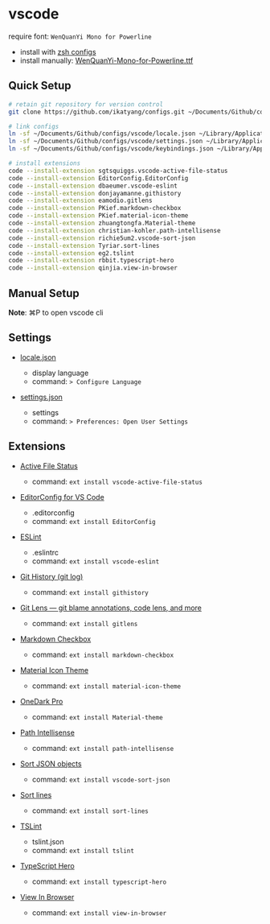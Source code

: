 # vscode

require font: `WenQuanYi Mono for Powerline`
- install with [zsh configs](../others/zsh.md)
- install manually: [WenQuanYi-Mono-for-Powerline.ttf](https://github.com/ikatyang/zsh-theme/raw/master/fonts/WenQuanYi-Mono-for-Powerline.ttf)

## Quick Setup

```sh
# retain git repository for version control
git clone https://github.com/ikatyang/configs.git ~/Documents/Github/configs

# link configs
ln -sf ~/Documents/Github/configs/vscode/locale.json ~/Library/Application\ Support/Code/User
ln -sf ~/Documents/Github/configs/vscode/settings.json ~/Library/Application\ Support/Code/User
ln -sf ~/Documents/Github/configs/vscode/keybindings.json ~/Library/Application\ Support/Code/User

# install extensions
code --install-extension sgtsquiggs.vscode-active-file-status
code --install-extension EditorConfig.EditorConfig
code --install-extension dbaeumer.vscode-eslint
code --install-extension donjayamanne.githistory
code --install-extension eamodio.gitlens
code --install-extension PKief.markdown-checkbox
code --install-extension PKief.material-icon-theme
code --install-extension zhuangtongfa.Material-theme
code --install-extension christian-kohler.path-intellisense
code --install-extension richie5um2.vscode-sort-json
code --install-extension Tyriar.sort-lines
code --install-extension eg2.tslint
code --install-extension rbbit.typescript-hero
code --install-extension qinjia.view-in-browser
```

## Manual Setup

**Note**: ⌘P to open vscode cli

## Settings

- [locale.json](./locale.json)
  - display language
  - command: `> Configure Language`

- [settings.json](./settings.json)
  - settings
  - command: `> Preferences: Open User Settings`

## Extensions

- [Active File Status](https://marketplace.visualstudio.com/items?itemName=sgtsquiggs.vscode-active-file-status)
  - command: `ext install vscode-active-file-status`

- [EditorConfig for VS Code](https://marketplace.visualstudio.com/items?itemName=EditorConfig.EditorConfig)
  - .editorconfig
  - command: `ext install EditorConfig`

- [ESLint](https://marketplace.visualstudio.com/items?itemName=dbaeumer.vscode-eslint)
  - .eslintrc
  - command: `ext install vscode-eslint`

- [Git History (git log)](https://marketplace.visualstudio.com/items?itemName=donjayamanne.githistory)
  - command: `ext install githistory`

- [Git Lens — git blame annotations, code lens, and more](https://marketplace.visualstudio.com/items?itemName=eamodio.gitlens)
  - command: `ext install gitlens`

- [Markdown Checkbox](https://marketplace.visualstudio.com/items?itemName=PKief.markdown-checkbox)
  - command: `ext install markdown-checkbox`

- [Material Icon Theme](https://marketplace.visualstudio.com/items?itemName=PKief.material-icon-theme)
  - command: `ext install material-icon-theme`

- [OneDark Pro](https://marketplace.visualstudio.com/items?itemName=zhuangtongfa.Material-theme)
  - command: `ext install Material-theme`

- [Path Intellisense](https://marketplace.visualstudio.com/items?itemName=christian-kohler.path-intellisense)
  - command: `ext install path-intellisense`

- [Sort JSON objects](https://marketplace.visualstudio.com/items?itemName=richie5um2.vscode-sort-json)
  - command: `ext install vscode-sort-json`

- [Sort lines](https://marketplace.visualstudio.com/items?itemName=Tyriar.sort-lines)
  - command: `ext install sort-lines`

- [TSLint](https://marketplace.visualstudio.com/items?itemName=eg2.tslint)
  - tslint.json
  - command: `ext install tslint`

- [TypeScript Hero](https://marketplace.visualstudio.com/items?itemName=rbbit.typescript-hero)
  - command: `ext install typescript-hero`

- [View In Browser](https://marketplace.visualstudio.com/items?itemName=qinjia.view-in-browser)
  - command: `ext install view-in-browser`
